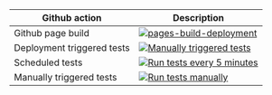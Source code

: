 | Github action  | Description |
| ------------- | ------------- |
| Github page build  | [![pages-build-deployment](https://github.com/master-thesis-bs/synthetic-tests-playwright/actions/workflows/pages/pages-build-deployment/badge.svg)](https://github.com/master-thesis-bs/synthetic-tests-playwright/actions/workflows/pages/pages-build-deployment)  |
| Deployment triggered tests  | [![Manually triggered tests](https://github.com/master-thesis-bs/synthetic-tests-playwright/actions/workflows/manually-triggered-tests-run.yml/badge.svg)](https://github.com/master-thesis-bs/synthetic-tests-playwright/actions/workflows/manually-triggered-tests-run.yml) |
| Scheduled tests  | [![Run tests every 5 minutes](https://github.com/master-thesis-bs/synthetic-tests-playwright/actions/workflows/scheduled-tests-run.yml/badge.svg)](https://github.com/master-thesis-bs/synthetic-tests-playwright/actions/workflows/scheduled-tests-run.yml)  |
| Manually triggered tests  | [![Run tests manually](https://github.com/master-thesis-bs/synthetic-tests-playwright/actions/workflows/manually-triggered-tests-run.yml/badge.svg)](https://github.com/master-thesis-bs/synthetic-tests-playwright/actions/workflows/manually-triggered-tests-run.yml)  |
